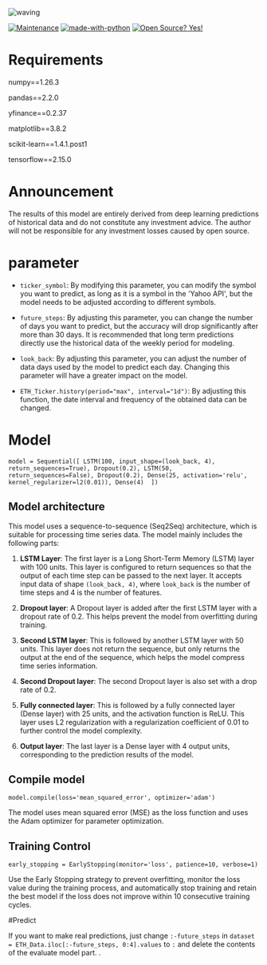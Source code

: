 ![waving](https://capsule-render.vercel.app/api?type=waving&height=200&text=Predict%20Crypto%20Price%20With%20LSTM&fontAlign=30&fontAlignY=40&color=gradient&fontSize=30)

[![Maintenance](https://img.shields.io/badge/Maintained%3F-yes-green.svg)](https://GitHub.com/Naereen/StrapDown.js/graphs/commit-activity) [![made-with-python](https://img.shields.io/badge/Made%20with-Python-1f425f.svg)](https://www.python.org/) [![Open Source? Yes!](https://badgen.net/badge/Open%20Source%20%3F/Yes%21/blue?icon=github)](https://github.com/Naereen/badges/)

# Requirements
numpy==1.26.3

pandas==2.2.0

yfinance==0.2.37

matplotlib==3.8.2

scikit-learn==1.4.1.post1

tensorflow==2.15.0

# Announcement
The results of this model are entirely derived from deep learning predictions of historical data and do not constitute any investment advice. The author will not be responsible for any investment losses caused by open source.

# parameter
- `ticker_symbol`: By modifying this parameter, you can modify the symbol you want to predict, as long as it is a symbol in the 'Yahoo API', but the model needs to be adjusted according to different symbols.

- `future_steps`: By adjusting this parameter, you can change the number of days you want to predict, but the accuracy will drop significantly after more than 30 days. It is recommended that long term predictions directly use the historical data of the weekly period for modeling.

- `look_back`: By adjusting this parameter, you can adjust the number of data days used by the model to predict each day. Changing this parameter will have a greater impact on the model.

- `ETH_Ticker.history(period="max", interval="1d")`: By adjusting this function, the date interval and frequency of the obtained data can be changed.

# Model

`model = Sequential([
    LSTM(100, input_shape=(look_back, 4), return_sequences=True),
    Dropout(0.2),
    LSTM(50, return_sequences=False),
    Dropout(0.2),
    Dense(25, activation='relu', kernel_regularizer=l2(0.01)),
    Dense(4) 
])`

## Model architecture

This model uses a sequence-to-sequence (Seq2Seq) architecture, which is suitable for processing time series data. The model mainly includes the following parts:

1. **LSTM Layer**: The first layer is a Long Short-Term Memory (LSTM) layer with 100 units. This layer is configured to return sequences so that the output of each time step can be passed to the next layer. It accepts input data of shape `(look_back, 4)`, where `look_back` is the number of time steps and 4 is the number of features.

2. **Dropout layer**: A Dropout layer is added after the first LSTM layer with a dropout rate of 0.2. This helps prevent the model from overfitting during training.

3. **Second LSTM layer**: This is followed by another LSTM layer with 50 units. This layer does not return the sequence, but only returns the output at the end of the sequence, which helps the model compress time series information.

4. **Second Dropout layer**: The second Dropout layer is also set with a drop rate of 0.2.

5. **Fully connected layer**: This is followed by a fully connected layer (Dense layer) with 25 units, and the activation function is ReLU. This layer uses L2 regularization with a regularization coefficient of 0.01 to further control the model complexity.

6. **Output layer**: The last layer is a Dense layer with 4 output units, corresponding to the prediction results of the model.

## Compile model

`model.compile(loss='mean_squared_error', optimizer='adam')`

The model uses mean squared error (MSE) as the loss function and uses the Adam optimizer for parameter optimization.


## Training Control

`early_stopping = EarlyStopping(monitor='loss', patience=10, verbose=1)`

Use the Early Stopping strategy to prevent overfitting, monitor the loss value during the training process, and automatically stop training and retain the best model if the loss does not improve within 10 consecutive training cycles.

#Predict

If you want to make real predictions, just change `:-future_steps` in `dataset = ETH_Data.iloc[:-future_steps, 0:4].values` to `:` and delete the contents of the evaluate model part. .

